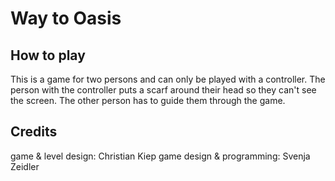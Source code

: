 ﻿# Way to Oasis

## How to play

This is a game for two persons and can only be played with a controller. 
The person with the controller puts a scarf around their head so they can't see the screen. The other person has to guide them through the game.

## Credits

game & level design: Christian Kiep
game design & programming: Svenja Zeidler